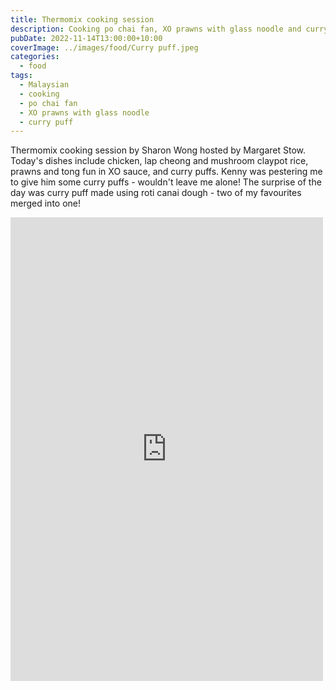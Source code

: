```yaml
---
title: Thermomix cooking session
description: Cooking po chai fan, XO prawns with glass noodle and curry puffs
pubDate: 2022-11-14T13:00:00+10:00
coverImage: ../images/food/Curry puff.jpeg
categories:
  - food
tags:
  - Malaysian
  - cooking
  - po chai fan
  - XO prawns with glass noodle
  - curry puff
---
```


Thermomix cooking session by Sharon Wong hosted by Margaret Stow. Today's dishes include chicken, lap cheong and mushroom claypot rice, prawns and tong fun in XO sauce, and curry puffs. Kenny was pestering me to give him some curry puffs - wouldn't leave me alone! The surprise of the day was curry puff made using roti canai dough - two of my favourites merged into one!

<iframe src="https://www.facebook.com/plugins/post.php?href=https%3A%2F%2Fwww.facebook.com%2Fchris1.tham%2Fposts%2Fpfbid0EECfmFtG1P3wu8JLgxw8dPYg696CiGBNbxkoDbhgWZ5VyfKNnSsKBbtxonNi2ioHl&show_text=true&width=500" width="500" height="742" style="border:none;overflow:hidden" scrolling="no" frameborder="0" allowfullscreen="true" allow="autoplay; clipboard-write; encrypted-media; picture-in-picture; web-share"></iframe>
